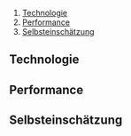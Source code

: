 1. [Technologie](#technologie)
2. [Performance](#performance)
3. [Selbsteinschätzung](#selbsteinschätzung)

## Technologie

## Performance

## Selbsteinschätzung
